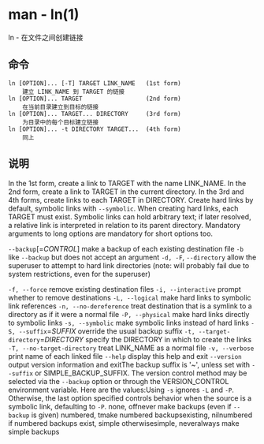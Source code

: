 # man - ln(1)

ln - 在文件之间创建链接

## 命令

```
ln [OPTION]... [-T] TARGET LINK_NAME   (1st form)
    建立 LINK_NAME 到 TARGET 的链接
ln [OPTION]... TARGET                  (2nd form)
    在当前目录建立到目标的链接
ln [OPTION]... TARGET... DIRECTORY     (3rd form)
    为目录中的每个目标建立链接
ln [OPTION]... -t DIRECTORY TARGET...  (4th form)
    同上
```

## 说明

In the 1st form, create a link to TARGET with the name LINK_NAME. In the 2nd form, create a link to TARGET in the current directory. In the 3rd and 4th forms, create links to each TARGET in DIRECTORY. Create hard links by default, symbolic links with `--symbolic`. When creating hard links, each TARGET must exist. Symbolic links can hold arbitrary text; if later resolved, a relative link is interpreted in relation to its parent directory.
Mandatory arguments to long options are mandatory for short options too.

`--backup`[=*CONTROL*]
make a backup of each existing destination file
`-b`
like `--backup` but does not accept an argument
`-d, -F`, `--directory`
allow the superuser to attempt to hard link directories (note: will probably fail due to system restrictions, even for the superuser)

`-f, --force`
remove existing destination files
`-i, --interactive`
prompt whether to remove destinations
`-L, --logical`
make hard links to symbolic link references
`-n, --no-dereference`
treat destination that is a symlink to a directory as if it were a normal file
`-P, --physical`
make hard links directly to symbolic links
`-s, --symbolic`
make symbolic links instead of hard links
`-S, --suffix`=*SUFFIX*
override the usual backup suffix
`-t, --target-directory`=*DIRECTORY*
specify the DIRECTORY in which to create the links
`-T, --no-target-directory`
treat LINK_NAME as a normal file
`-v, --verbose`
print name of each linked file
`--help`
display this help and exit
`--version`
output version information and exitThe backup suffix is '~', unless set with `--suffix` or SIMPLE_BACKUP_SUFFIX. The version control method may be selected via the `--backup` option or through the VERSION_CONTROL environment variable. Here are the values:Using `-s` ignores `-L` and `-P`. Otherwise, the last option specified controls behavior when the source is a symbolic link, defaulting to `-P`.
none, offnever make backups (even if `--backup` is given)
numbered, tmake numbered backupsexisting, nilnumbered if numbered backups exist, simple otherwisesimple, neveralways make simple backups